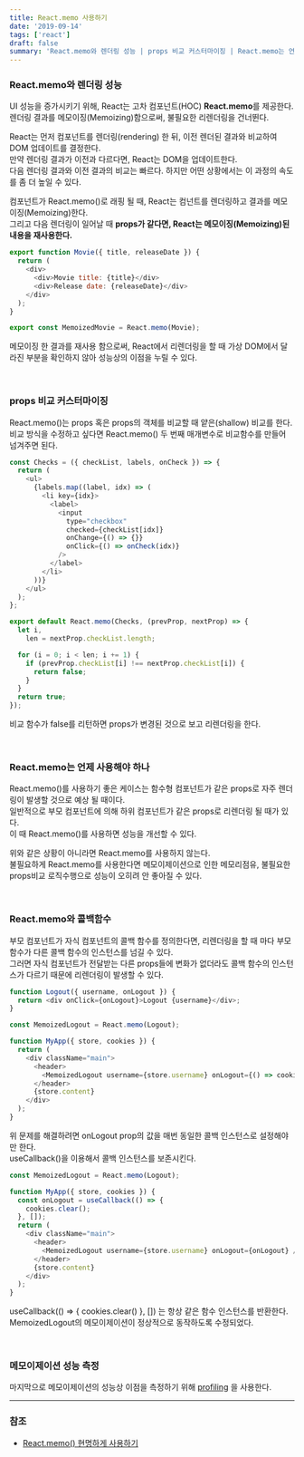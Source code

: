```yaml
---
title: React.memo 사용하기
date: '2019-09-14'
tags: ['react']
draft: false
summary: 'React.memo와 렌더링 성능 | props 비교 커스터마이징 | React.memo는 언제 사용해야 하나'
---
```


### React.memo와 렌더링 성능

UI 성능을 증가시키기 위해, React는 고차 컴포넌트(HOC) **React.memo**를 제공한다. <br />
렌더링 결과를 메모이징(Memoizing)함으로써, 불필요한 리렌더링을 건너뛴다.

React는 먼저 컴포넌트를 렌더링(rendering) 한 뒤, 이전 렌더된 결과와 비교하여 DOM 업데이트를 결정한다. <br />
만약 렌더링 결과가 이전과 다르다면, React는 DOM을 업데이트한다. <br />
다음 렌더링 결과와 이전 결과의 비교는 빠르다. 하지만 어떤 상황에서는 이 과정의 속도를 좀 더 높일 수 있다. <br />

컴포넌트가 React.memo()로 래핑 될 때, React는 컴넌트를 렌더링하고 결과를 메모이징(Memoizing)한다. <br />
그리고 다음 렌더링이 일어날 때 **props가 같다면, React는 메모이징(Memoizing)된 내용을 재사용한다.**

```js
export function Movie({ title, releaseDate }) {
  return (
    <div>
      <div>Movie title: {title}</div>
      <div>Release date: {releaseDate}</div>
    </div>
  );
}

export const MemoizedMovie = React.memo(Movie);
```

메모이징 한 결과를 재사용 함으로써, React에서 리렌더링을 할 때 가상 DOM에서 달라진 부분을 확인하지 않아 성능상의 이점을 누릴 수 있다.

<br />

### props 비교 커스터마이징

React.memo()는 props 혹은 props의 객체를 비교할 때 얕은(shallow) 비교를 한다. <br />
비교 방식을 수정하고 싶다면 React.memo() 두 번째 매개변수로 비교함수를 만들어 넘겨주면 된다.

```js
const Checks = ({ checkList, labels, onCheck }) => {
  return (
    <ul>
      {labels.map((label, idx) => (
        <li key={idx}>
          <label>
            <input
              type="checkbox"
              checked={checkList[idx]}
              onChange={() => {}}
              onClick={() => onCheck(idx)}
            />
          </label>
        </li>
      ))}
    </ul>
  );
};

export default React.memo(Checks, (prevProp, nextProp) => {
  let i,
    len = nextProp.checkList.length;

  for (i = 0; i < len; i += 1) {
    if (prevProp.checkList[i] !== nextProp.checkList[i]) {
      return false;
    }
  }
  return true;
});
```

비교 함수가 false를 리턴하면 props가 변경된 것으로 보고 리렌더링을 한다.

<br />

### React.memo는 언제 사용해야 하나

React.memo()를 사용하기 좋은 케이스는 함수형 컴포넌트가 같은 props로 자주 렌더링이 발생할 것으로 예상 될 때이다. <br />
일반적으로 부모 컴포넌트에 의해 하위 컴포넌트가 같은 props로 리렌더링 될 때가 있다. <br />
이 때 React.memo()를 사용하면 성능을 개선할 수 있다. <br />

위와 같은 상황이 아니라면 React.memo를 사용하지 않는다. <br />
불필요하게 React.memo를 사용한다면 메모이제이션으로 인한 메모리점유, 불필요한 props비교 로직수행으로 성능이 오히려 안 좋아질 수 있다.

<br />

### React.memo와 콜백함수

부모 컴포넌트가 자식 컴포넌트의 콜백 함수를 정의한다면, 리렌더링을 할 때 마다 부모함수가 다른 콜백 함수의 인스턴스를 넘길 수 있다. <br />
그러면 자식 컴포넌트가 전달받는 다른 props들에 변화가 없더라도 콜백 함수의 인스턴스가 다르기 때문에 리렌더링이 발생할 수 있다.

```js
function Logout({ username, onLogout }) {
  return <div onClick={onLogout}>Logout {username}</div>;
}

const MemoizedLogout = React.memo(Logout);

function MyApp({ store, cookies }) {
  return (
    <div className="main">
      <header>
        <MemoizedLogout username={store.username} onLogout={() => cookies.clear()} />
      </header>
      {store.content}
    </div>
  );
}
```

위 문제를 해결하려면 onLogout prop의 값을 매번 동일한 콜백 인스턴스로 설정해야만 한다. <br />
useCallback()을 이용해서 콜백 인스턴스를 보존시킨다.

```js
const MemoizedLogout = React.memo(Logout);

function MyApp({ store, cookies }) {
  const onLogout = useCallback(() => {
    cookies.clear();
  }, []);
  return (
    <div className="main">
      <header>
        <MemoizedLogout username={store.username} onLogout={onLogout} />
      </header>
      {store.content}
    </div>
  );
}
```

useCallback(() => \{ cookies.clear() \}, []) 는 항상 같은 함수 인스턴스를 반환한다.<br />
MemoizedLogout의 메모이제이션이 정상적으로 동작하도록 수정되었다.

<br />

### 메모이제이션 성능 측정

마지막으로 메모이제이션의 성능상 이점을 측정하기 위해 [profiling](https://reactjs.org/docs/optimizing-performance.html#profiling-components-with-the-chrome-performance-tab) 을 사용한다.

---

### 참조

- [React.memo() 현명하게 사용하기](https://ui.toast.com/weekly-pick/ko_20190731)
